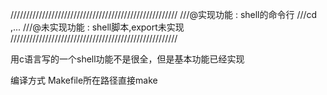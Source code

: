 /////////////////////////////////////////////////////
///@实现功能   : shell的命令行
///cd ,...
///@未实现功能 : shell脚本,export未实现
/////////////////////////////////////////////////////



用c语言写的一个shell功能不是很全，但是基本功能已经实现



编译方式
    Makefile所在路径直接make

